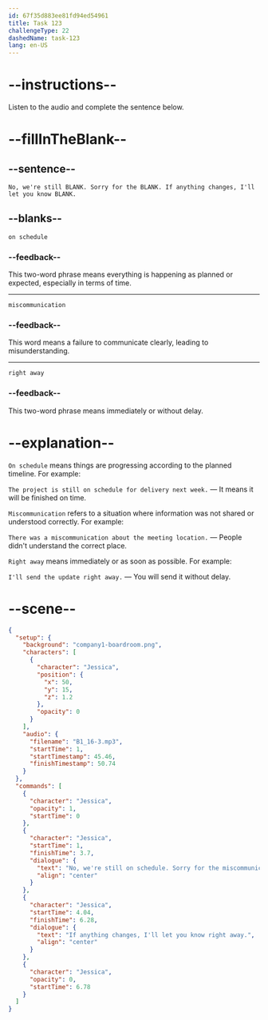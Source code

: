 ```yaml
---
id: 67f35d883ee81fd94ed54961
title: Task 123
challengeType: 22
dashedName: task-123
lang: en-US
---
```


<!-- (Audio) Jessica: No, we're still on schedule. Sorry for the miscommunication. If anything changes, I'll let you know right away. -->

# --instructions--

Listen to the audio and complete the sentence below.

# --fillInTheBlank--

## --sentence--

`No, we're still BLANK. Sorry for the BLANK. If anything changes, I'll let you know BLANK.`

## --blanks--

`on schedule`

### --feedback--

This two-word phrase means everything is happening as planned or expected, especially in terms of time.

---

`miscommunication`

### --feedback--

This word means a failure to communicate clearly, leading to misunderstanding.

---

`right away`

### --feedback--

This two-word phrase means immediately or without delay.

# --explanation--

`On schedule` means things are progressing according to the planned timeline. For example:

`The project is still on schedule for delivery next week.` — It means it will be finished on time.

`Miscommunication` refers to a situation where information was not shared or understood correctly. For example:

`There was a miscommunication about the meeting location.` — People didn't understand the correct place.

`Right away` means immediately or as soon as possible. For example:

`I'll send the update right away.` — You will send it without delay.

# --scene--

```json
{
  "setup": {
    "background": "company1-boardroom.png",
    "characters": [
      {
        "character": "Jessica",
        "position": {
          "x": 50,
          "y": 15,
          "z": 1.2
        },
        "opacity": 0
      }
    ],
    "audio": {
      "filename": "B1_16-3.mp3",
      "startTime": 1,
      "startTimestamp": 45.46,
      "finishTimestamp": 50.74
    }
  },
  "commands": [
    {
      "character": "Jessica",
      "opacity": 1,
      "startTime": 0
    },
    {
      "character": "Jessica",
      "startTime": 1,
      "finishTime": 3.7,
      "dialogue": {
        "text": "No, we're still on schedule. Sorry for the miscommunication.",
        "align": "center"
      }
    },
    {
      "character": "Jessica",
      "startTime": 4.04,
      "finishTime": 6.28,
      "dialogue": {
        "text": "If anything changes, I'll let you know right away.",
        "align": "center"
      }
    },
    {
      "character": "Jessica",
      "opacity": 0,
      "startTime": 6.78
    }
  ]
}
```
